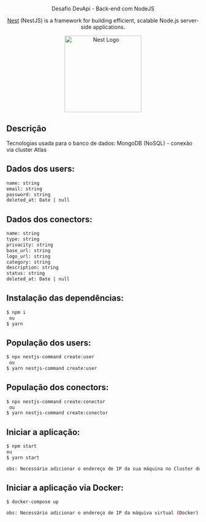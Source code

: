 # 
<p align="center">Desafio DevApi - Back-end com NodeJS</p>

<p align="center">
  <a href="https://github.com/nestjs/nest" target="blank">Nest</a> (NestJS) is a framework for building efficient, scalable Node.js server-side applications.
</p>

<p align="center">
  <a href="http://nestjs.com/" target="blank"><img src="https://nestjs.com/img/logo-small.svg" width="200" alt="Nest Logo" /></a>
</p>

[circleci-image]: https://img.shields.io/circleci/build/github/nestjs/nest/master?token=abc123def456
[circleci-url]: https://circleci.com/gh/nestjs/nest

## Descrição
  Tecnologias usada para o banco de dados: MongoDB (NoSQL) - conexão via cluster Atlas


## Dados dos users:
  ```bash
  name: string
  email: string
  password: string
  deleted_at: Date | null
```

## Dados dos conectors:
  ```bash
  name: string
  type: string
  privacity: string
  base_url: string
  logo_url: string
  category: string
  description: string
  status: string
  deleted_at: Date | null
```


## Instalação das dependências:

```bash
$ npm i
 ou
$ yarn
```

## População dos users:

```bash
$ npx nestjs-command create:user
 ou
$ yarn nestjs-command create:user
```

## População dos conectors:

```bash
$ npx nestjs-command create:conector
 ou
$ yarn nestjs-command create:conector
```

## Iniciar a aplicação:

```bash
$ npm start
ou
$ yarn start

obs: Necessário adicionar o endereço de IP da sua máquina no Cluster do banco de dados.
```

## Iniciar a aplicação via Docker:

```bash
$ docker-compose up

obs: Necessário adicionar o endereço de IP da máquiva virtual (Docker) no Cluster do banco de dados.
```
